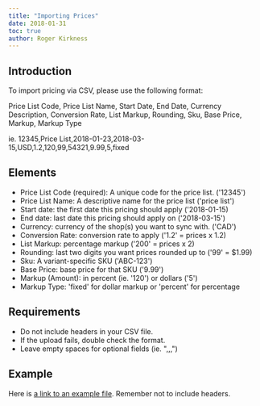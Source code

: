```yaml
---
title: "Importing Prices"
date: 2018-01-31
toc: true
author: Roger Kirkness
---
```

## Introduction
To import pricing via CSV, please use the following format:

Price List Code, Price List Name, Start Date, End Date, Currency Description, Conversion Rate, List Markup, Rounding, Sku, Base Price, Markup, Markup Type

ie. 12345,Price List,2018-01-23,2018-03-15,USD,1.2,120,99,54321,9.99,5,fixed

## Elements
* Price List Code (required): A unique code for the price list. ('12345')
* Price List Name: A descriptive name for the price list ('price list')
* Start date: the first date this pricing should apply ('2018-01-15)
* End date: last date this pricing should apply on ('2018-03-15')
* Currency: currency of the shop(s) you want to sync with. ('CAD')
* Conversion Rate: conversion rate to apply ('1.2' = prices x 1.2)
* List Markup: percentage markup ('200' = prices x 2)
* Rounding: last two digits you want prices rounded up to ('99' = $1.99)
* Sku: A variant-specific SKU ('ABC-123')
* Base Price: base price for that SKU ('9.99')
* Markup (Amount): in percent (ie. '120') or dollars ('5')
* Markup Type: 'fixed' for dollar markup or 'percent' for percentage

## Requirements
* Do not include headers in your CSV file.
* If the upload fails, double check the format.
* Leave empty spaces for optional fields (ie. ",,,")

## Example
Here is [a link to an example file](https://docs.google.com/spreadsheets/d/1adlpyOlVsCVIxEsWbHAsWaSQ6V8aTkTXV0XvSa-yq2Y/edit?usp=sharing). Remember not to include headers.
